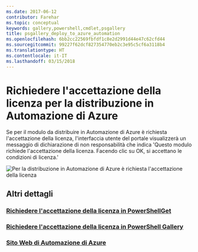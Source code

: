 ```yaml
---
ms.date: 2017-06-12
contributor: Farehar
ms.topic: conceptual
keywords: gallery,powershell,cmdlet,psgallery
title: psgallery_deploy_to_azure_automation
ms.openlocfilehash: 6bb2cc22569fbfdf1c8e2d2991d44e47c62cfd44
ms.sourcegitcommit: 99227f62dcf827354770eb2c3e95c5cf6a3118b4
ms.translationtype: HT
ms.contentlocale: it-IT
ms.lasthandoff: 03/15/2018
---
```

<a name="require-license-acceptance-on-deploy-to-azure-automation"></a>Richiedere l'accettazione della licenza per la distribuzione in Automazione di Azure
===========================

Se per il modulo da distribuire in Automazione di Azure è richiesta l'accettazione della licenza, l'interfaccia utente del portale visualizzerà un messaggio di dichiarazione di non responsabilità che indica 'Questo modulo richiede l'accettazione della licenza. Facendo clic su OK, si accettano le condizioni di licenza.'


![Per la distribuzione in Automazione di Azure è richiesta l'accettazione della licenza](Images/DeployToAzureAutomationRequireLicenseAcceptanceDisclaimer.png)


## <a name="more-details"></a>Altri dettagli
### <a name="require-license-acceptance-in-powershellgetpsgetmodulerequirelicenseacceptancemd"></a>[Richiedere l'accettazione della licenza in PowerShellGet](../psget/module/RequireLicenseAcceptance.md)
### <a name="require-license-acceptance-in-powershell-gallerypsgalleryrequireslicenseacceptancemd"></a>[Richiedere l'accettazione della licenza in PowerShell Gallery](psgallery_requires_license_acceptance.md)
### <a name="azure-automation-websitehttpazuremicrosoftcomservicesautomation"></a>[Sito Web di Automazione di Azure](http://azure.microsoft.com/services/automation/)

